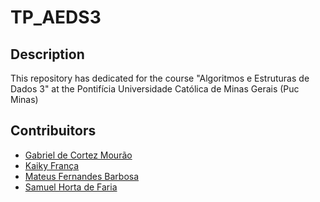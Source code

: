 # TP_AEDS3

## Description
This repository has dedicated for the course "Algoritmos e Estruturas de Dados 3" at the Pontifícia Universidade Católica de Minas Gerais (Puc Minas)

## Contribuitors

- [Gabriel de Cortez Mourão](https://www.linkedin.com/in/gabriel-mour%C3%A3o-b73a83216/)
- [Kaiky França](https://www.linkedin.com/in/glkaiky/)
- [Mateus Fernandes Barbosa](https://www.linkedin.com/in/mateus-fernandes-barbosa-712783276/)
- [Samuel Horta de Faria](https://www.linkedin.com/in/samuelhortafaria/)
